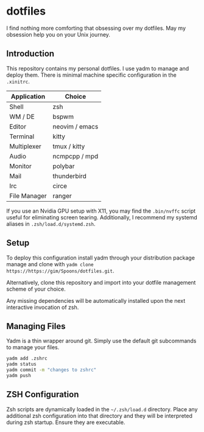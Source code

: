 # dotfiles
I find nothing more comforting that obsessing over my dotfiles. May my obsession help you on your Unix journey.

## Introduction
This repository contains my personal dotfiles. I use yadm to manage and deploy them. There is minimal machine specific configuration in the `.xinitrc`. 

| Application  | Choice         |
|--------------|----------------|
| Shell        | zsh            |
| WM / DE      | bspwm          |
| Editor       | neovim / emacs |
| Terminal     | kitty          |
| Multiplexer  | tmux / kitty   |
| Audio        | ncmpcpp / mpd  |
| Monitor      | polybar        |
| Mail         | thunderbird    |
| Irc          | circe          |
| File Manager | ranger         |

If you use an Nvidia GPU setup with X11, you may find the `.bin/nvffc` script useful for eliminating screen tearing. Additionally, I recommend my systemd aliases in `.zsh/load.d/systemd.zsh`.

## Setup
To deploy this configuration install yadm through your distribution package manage and clone with `yadm clone https://https://gim/Spoons/dotfiles.git`.

Alternatively, clone this repository and import into your dotfile management scheme of your choice. 

Any missing dependencies will be automatically installed upon the next interactive invocation of zsh.

## Managing Files
Yadm is a thin wrapper around git. Simply use the default git subcommands to manage your files.

``` sh
yadm add .zshrc
yadm status
yadm commit -m "changes to zshrc"
yadm push
```

## ZSH Configuration
Zsh scripts are dynamically loaded in the `~/.zsh/load.d` directory. Place any additional zsh configuration into that directory and they will be interpreted during zsh startup. Ensure they are executable.

